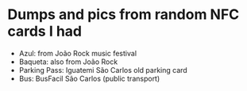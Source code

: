 # Dumps and pics from random NFC cards I had

- Azul: from João Rock music festival
- Baqueta: also from João Rock
- Parking Pass: Iguatemi São Carlos old parking card
- Bus: BusFacil São Carlos (public transport)
